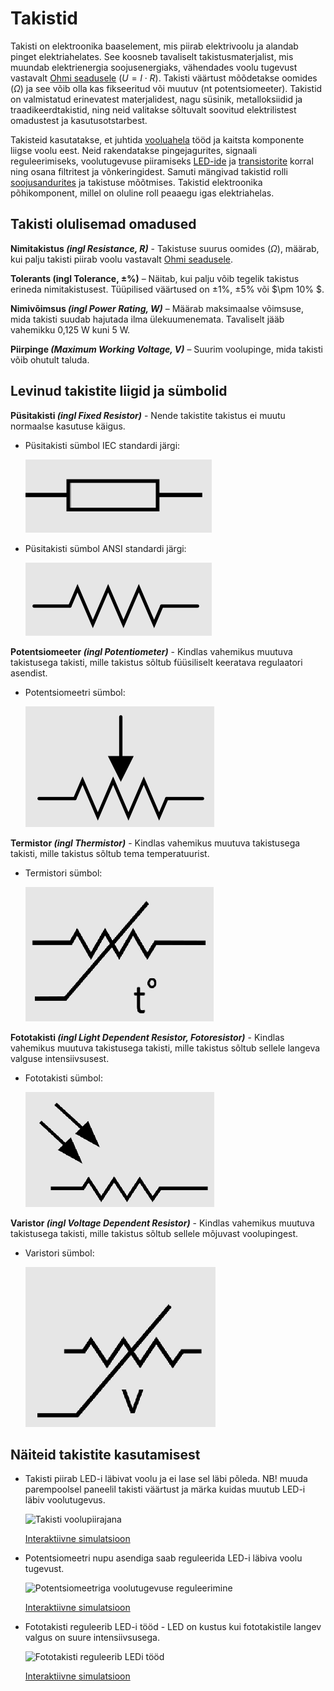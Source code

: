 # Takistid
Takisti on elektroonika baaselement, mis piirab elektrivoolu ja alandab pinget elektriahelates. See koosneb tavaliselt takistusmaterjalist, mis muundab elektrienergia soojusenergiaks, vähendades voolu tugevust vastavalt [Ohmi seadusele](https://github.com/nullyks/Arduino-fyysika-p6hiteadmised/blob/main/materjalid/1_Ohmi_seadus.md) $(U = I \cdot R)$. Takisti väärtust mõõdetakse oomides ($\Omega$) ja see võib olla kas fikseeritud või muutuv (nt potentsiomeeter). Takistid on valmistatud erinevatest materjalidest, nagu süsinik, metalloksiidid ja traadikeerdtakistid, ning neid valitakse sõltuvalt soovitud elektrilistest omadustest ja kasutusotstarbest.

Takisteid kasutatakse, et juhtida [vooluahela](https://github.com/nullyks/Arduino_fyysika_p6hiteadmised/blob/main/materjalid/3_vooluahelad.md) tööd ja kaitsta komponente liigse voolu eest. Neid rakendatakse pingejagurites, signaali reguleerimiseks, voolutugevuse piiramiseks [LED-ide](1_takistid.md) ja [transistorite](3_transistorid.md) korral ning osana filtritest ja võnkeringidest. Samuti mängivad takistid rolli [soojusandurites](https://github.com/nullyks/Arduino-erinevad-andurid/blob/main/materjalid/2_TMP36_temperatuuriandur.md) ja takistuse mõõtmises. Takistid elektroonika põhikomponent, millel on oluline roll peaaegu igas elektriahelas.

## Takisti olulisemad omadused

**Nimitakistus *(ingl Resistance, R)*** - Takistuse suurus oomides ($\Omega$),  määrab, kui palju takisti piirab voolu vastavalt [Ohmi seadusele](https://github.com/nullyks/Arduino-fyysika-p6hiteadmised/blob/main/materjalid/1_Ohmi_seadus.md).

**Tolerants (ingl Tolerance, $\pm$%)** – Näitab, kui palju võib tegelik takistus erineda nimitakistusest. Tüüpilised väärtused on $\pm1\%$, $\pm 5\%$ või $\pm 10\% $.

**Nimivõimsus *(ingl Power Rating, W)*** – Määrab maksimaalse võimsuse, mida takisti suudab hajutada ilma ülekuumenemata. Tavaliselt jääb vahemikku 0,125 W kuni 5 W.

**Piirpinge *(Maximum Working Voltage, V)*** – Suurim voolupinge, mida takisti võib ohutult taluda.

## Levinud takistite liigid ja sümbolid

**Püsitakisti *(ingl Fixed Resistor)*** - Nende takistite takistus ei muutu normaalse kasutuse käigus.


* Püsitakisti sümbol IEC standardi järgi:

    ![IEC takisti](meedia/IEC_takisti.png)
* Püsitakisti sümbol ANSI standardi järgi:

    ![ANSI takisti](meedia/ANSI_takisti.png)

**Potentsiomeeter *(ingl Potentiometer)*** - Kindlas vahemikus muutuva takistusega takisti, mille takistus sõltub füüsiliselt keeratava regulaatori asendist.

* Potentsiomeetri sümbol:
    
    ![ANSI potentsiomeeter](meedia/ANSI_pot.png)

**Termistor *(ingl Thermistor)*** - Kindlas vahemikus muutuva takistusega takisti, mille takistus sõltub tema temperatuurist.

* Termistori sümbol:

    ![ANSI termistor](meedia/ANSI_termistor.png)    

**Fototakisti *(ingl Light Dependent Resistor, Fotoresistor)*** - Kindlas vahemikus muutuva takistusega takisti, mille takistus sõltub sellele langeva valguse intensiivsusest.

* Fototakisti sümbol:

    ![ANSI fototakisti](meedia/ANSI_LDR.png)

**Varistor *(ingl Voltage Dependent Resistor)*** - Kindlas vahemikus muutuva takistusega takisti, mille takistus sõltub sellele mõjuvast voolupingest.

* Varistori sümbol:

    ![ANSI varistor](meedia/ANSI_varistor.png)


## Näiteid takistite kasutamisest

* Takisti piirab LED-i läbivat voolu ja ei lase sel läbi põleda. NB! muuda parempoolsel paneelil takisti väärtust ja märka kuidas muutub LED-i läbiv voolutugevus.

    ![Takisti voolupiirajana](meedia/takisti_näide1png.png)

    [Interaktiivne simulatsioon](https://www.falstad.com/circuit/circuitjs.html?ctz=CQAgjCAMB0l3BWcMBMcUHYMGZIA4UA2ATmIxAUgpABZsKBTAWjDACgAlKEFPPEJniq9+VKjSpIxUaAjYAnbiPC8efbhJiE2YQihX9lKCWsMgAJgwBmAQwCuAGwAuTBw3PhuY2OwDmPE2VsQkN1MTYJelZ9NENAjH1hAH1CGiTIJIAPMEhsXGwksGgMQmwMHIQUXFy8YkIMdNh8SAw8QkgEVuw8MBoEBDwkliSUEaTsNm7PADEIKggcuAEIABUbAGsASwBnJztttiA)

* Potentsiomeetri nupu asendiga saab reguleerida LED-i läbiva voolu tugevust.

    ![Potentsiomeetriga voolutugevuse reguleerimine](meedia/takisti_näide2.png)
    
    [Interaktiivne simulatsioon](https://www.falstad.com/circuit/circuitjs.html?ctz=CQAgjCAMB0l3BWcMBMcUHYMGZIA4UA2ATmIxAUgpABZsKBTAWjDACgAlcMFENPWgP5QRNKkiqToCNmEK8UKGnzF8lIbAgUgAJgwBmAQwCuAGwAuTUwx3gRUyOwDma5ZoXqac+2xfZshHz4tHBBApKyGMqsCsH+gUpUEGDwUNA0xI7w2TnKHAwAzgCWBeaGAHYAxgxsYvSJfBi8AQLxImAA+oQ0HZAdAB4p-pDYHWDQhASQKNhikF64eAG9sCM0GDyETTjEJFEYHSwdKGMd2GxAA)

* Fototakisti reguleerib LED-i tööd - LED on kustus kui fototakistile langev valgus on suure intensiivsusega.

    ![Fototakisti reguleerib LEDi tööd](meedia/takisti_näide3.png)
    
    [Interaktiivne simulatsioon](https://www.falstad.com/circuit/circuitjs.html?ctz=CQAgjCAMB0l3BWcMBMcUHYMGZIA4UA2ATmIxAUgpABZsKBTAWjDACgAlcMFENPWgP5QRNKkiqToCNgCduvYSjF98I3HDbYMNPiuHYEitVNKQw8S5YgAZAJYBzABYAXADoBnAEKzHrgHYMHh5sYISK+mrKVNhofCAAJgwAZgCGAK4ANi5MmQwJ4CJS5nJ6MXHRtHAiFpBsDmVVVJU0hLqS9SCGxgI0YaoCHUA)